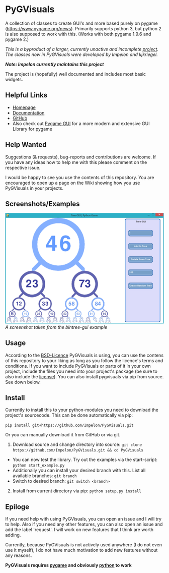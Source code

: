 # PyGVisuals
A collection of classes to create GUI's and more based purely on pygame (https://www.pygame.org/news).
Primarily supports python 3, but python 2 is also supposed to work with this.
(Works with both pygame 1.9.6 and pygame 2.)

_This is a byproduct of a larger, currently unactive and incomplete [project](https://github.com/AlinaGri/CoolesSpiel).
The classes now in PyGVisuals were developed by Impelon and kjkriegel._

___Note: Impelon currently maintains this project___

The project is (hopefully) well documented and includes most basic widgets.

## Helpful Links

- [Homepage](https://impelon.github.io/PyGVisuals/)
- [Documentation](https://impelon.github.io/PyGVisuals/api/)
- [GitHub](https://github.com/Impelon/PyGVisuals)
- Also check out [Pygame GUI](https://github.com/MyreMylar/pygame_gui) for a more modern and extensive GUI Library for pygame

## Help Wanted

Suggestions (& requests), bug-reports and contributions are welcome. If you have any ideas how to help me with this please comment on the respective issue.

I would be happy to see you use the contents of this repository. You are encouraged to open up a page on the Wiki showing how you use PyGVisuals in your projects.

## Screenshots/Examples

![bintree-gui](examples/bintree-gui/screenshot.png)
_A screenshot taken from the bintree-gui example_

## Usage

According to the [BSD-Licence](LICENSE.md) PyGVisuals is using, you can use the contens of this repository to your liking as long as you follow the licence's terms and conditions.
If you want to include PyGVisuals or parts of it in your own project, include the files you need into your project's package (be sure to also include the [license](LICENSE.md)).
You can also install pygvisuals via pip from source. See down below.

## Install

Currently to install this to your python-modules you need to download the project's sourcecode.
This can be done automatically via pip:

`pip install git+https://github.com/Impelon/PyGVisuals.git`

Or you can manually download it from GitHub or via git.

1. Download source and change directory into source: `git clone https://github.com/Impelon/PyGVisuals.git && cd PyGVisuals`
  - You can now test the library. Try out the examples via the start-script: `python start_example.py`
  - Additionally you can install your desired branch with this. List all available branches: `git branch`
  - Switch to desired branch: `git switch <branch>`
2. Install from current directory via pip: `python setup.py install`

## Epiloge

If you need help with using PyGVisuals, you can open an issue and I will try to help.
Also if you need any other features, you can also open an issue and add the label 'request'. I will work on new features that I think are worth adding.

Currently, because PyGVisuals is not actively used anywhere (I do not even use it myself), I do not have much motivation to add new features without any reasons.

__PyGVisuals requires [pygame](https://www.pygame.org/news) and obviously [python](https://www.python.org/) to work__
